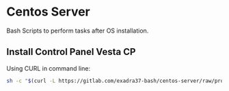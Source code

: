 # Centos Server

Bash Scripts to perform tasks after OS installation.

## Install Control Panel Vesta CP

Using CURL in command line:

```bash
sh -c "$(curl -L https://gitlab.com/exadra37-bash/centos-server/raw/prototype/src/centos7/vestacp/auto-install-vestacp.sh)"
```
